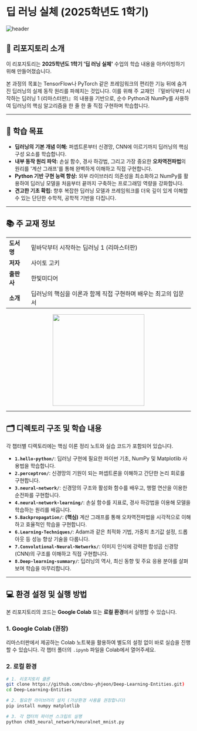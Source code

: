 # 딥 러닝 실체 (2025학년도 1학기)

![header](https://capsule-render.vercel.app/api?type=waving&color=auto&height=200&section=header&text=Deep%20Learning%20from%20Scratch&fontSize=50)

## 📖 리포지토리 소개

이 리포지토리는 **2025학년도 1학기 '딥 러닝 실체'** 수업의 학습 내용을 아카이빙하기 위해 만들어졌습니다.

본 과정의 목표는 TensorFlow나 PyTorch 같은 프레임워크의 편리한 기능 뒤에 숨겨진 딥러닝의 실제 동작 원리를 파헤치는 것입니다. 이를 위해 주 교재인 『밑바닥부터 시작하는 딥러닝 1 (리마스터판)』의 내용을 기반으로, 순수 Python과 NumPy를 사용하여 딥러닝의 핵심 알고리즘을 한 줄 한 줄 직접 구현하며 학습합니다.

---

## 🎯 학습 목표

- **딥러닝의 기본 개념 이해:** 퍼셉트론부터 신경망, CNN에 이르기까지 딥러닝의 핵심 구성 요소를 학습합니다.
- **내부 동작 원리 파악:** 손실 함수, 경사 하강법, 그리고 가장 중요한 **오차역전파법**의 원리를 '계산 그래프'를 통해 완벽하게 이해하고 직접 구현합니다.
- **Python 기반 구현 능력 향상:** 외부 라이브러리 의존성을 최소화하고 NumPy를 활용하여 딥러닝 모델을 처음부터 끝까지 구축하는 프로그래밍 역량을 강화합니다.
- **견고한 기초 확립:** 향후 복잡한 딥러닝 모델과 프레임워크를 더욱 깊이 있게 이해할 수 있는 단단한 수학적, 공학적 기반을 다집니다.

---

## 📚 주 교재 정보

| | |
| :--- | :--- |
| **도서명** | 밑바닥부터 시작하는 딥러닝 1 (리마스터판) |
| **저자** | 사이토 고키 |
| **출판사** | 한빛미디어 |
| **소개** | 딥러닝의 핵심을 이론과 함께 직접 구현하며 배우는 최고의 입문서 |

<p align="center">
  <img src="https://www.hanbit.co.kr/data/books/B8975299569_l.jpg" width="250">
</p>

---

## 🗂️ 디렉토리 구조 및 학습 내용

각 챕터별 디렉토리에는 핵심 이론 정리 노트와 실습 코드가 포함되어 있습니다.

- **`1.hello-python/`**: 딥러닝 구현에 필요한 파이썬 기초, NumPy 및 Matplotlib 사용법을 학습합니다.
- **`2.perceptron/`**: 신경망의 기원이 되는 퍼셉트론을 이해하고 간단한 논리 회로를 구현합니다.
- **`3.neural-network/`**: 신경망의 구조와 활성화 함수를 배우고, 행렬 연산을 이용한 순전파를 구현합니다.
- **`4.neural-network-learning/`**: 손실 함수를 지표로, 경사 하강법을 이용해 모델을 학습하는 원리를 배웁니다.
- **`5.Backpropagation/`**: **(핵심)**  계산 그래프를 통해 오차역전파법을 시각적으로 이해하고 효율적인 학습을 구현합니다.
- **`6.Learning-Techniques/`**: Adam과 같은 최적화 기법, 가중치 초기값 설정, 드롭아웃 등 성능 향상 기술을 다룹니다.
- **`7.Convolutional-Neural-Networks/`**: 이미지 인식에 강력한 합성곱 신경망(CNN)의 구조를 이해하고 직접 구현합니다.
- **`8.Deep-learning-summary/`**: 딥러닝의 역사, 최신 동향 및 주요 응용 분야를 살펴보며 학습을 마무리합니다.

---

## 💻 환경 설정 및 실행 방법

본 리포지토리의 코드는 **Google Colab** 또는 **로컬 환경**에서 실행할 수 있습니다.

### 1. Google Colab (권장)

리마스터판에서 제공하는 Colab 노트북을 활용하여 별도의 설정 없이 바로 실습을 진행할 수 있습니다. 각 챕터 폴더의 `.ipynb` 파일을 Colab에서 열어주세요.

### 2. 로컬 환경

```bash
# 1. 리포지토리 클론
git clone https://github.com/cbnu-yhjeon/Deep-Learning-Entities.git)
cd Deep-Learning-Entities

# 2. 필요한 라이브러리 설치 (가상환경 사용을 권장합니다)
pip install numpy matplotlib

# 3. 각 챕터의 파이썬 스크립트 실행
python ch03_neural_network/neuralnet_mnist.py
